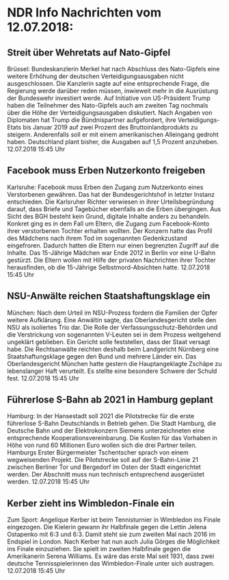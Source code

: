 # NDR Info Nachrichten vom 12.07.2018:


## Streit über Wehretats auf Nato-Gipfel
Brüssel:	Bundeskanzlerin Merkel hat nach Abschluss des Nato-Gipfels eine weitere Erhöhung der deutschen Verteidigungsausgaben nicht ausgeschlossen. Die Kanzlerin sagte auf eine entsprechende Frage, die Regierung werde darüber reden müssen, inwieweit mehr in die Ausrüstung der Bundeswehr investiert werde. Auf Initiative von US-Präsident Trump haben die Teilnehmer des Nato-Gipfels auch am zweiten Tag nochmals über die Höhe der Verteidigungsausgaben diskutiert. Nach Angaben von Diplomaten hat Trump die Bündnispartner aufgefordert, ihre Verteidigungs-Etats bis Januar 2019 auf zwei Prozent des Bruttoinlandprodukts zu steigern. Anderenfalls soll er mit einem amerikanischen Alleingang gedroht haben. Deutschland plant bisher, die Ausgaben auf 1,5 Prozent anzuheben. 12.07.2018 15:45 Uhr 

## Facebook muss Erben Nutzerkonto freigeben
Karlsruhe: Facebook muss Erben den Zugang zum Nutzerkonto eines Verstorbenen gewähren. Das hat der Bundesgerichtshof in letzter Instanz entschieden. Die Karlsruher Richter verwiesen in ihrer Urteilsbegründung darauf, dass Briefe und Tagebücher ebenfalls an die Erben übergingen. Aus Sicht des BGH besteht kein Grund, digitale Inhalte anders zu behandeln. Konkret ging es in dem Fall um Eltern, die Zugang zum Facebook-Konto ihrer verstorbenen Tochter erhalten wollten. Der Konzern hatte das Profil des Mädchens nach ihrem Tod im sogenannten Gedenkzustand eingefroren. Dadurch hatten die Eltern nur einen begrenzten Zugriff auf die Inhalte. Das 15-Jährige Mädchen war Ende 2012 in Berlin vor eine U-Bahn gestürzt. Die Eltern wollen mit Hilfe der privaten Nachrichten ihrer Tochter herausfinden, ob die 15-Jährige Selbstmord-Absichten hatte. 12.07.2018 15:45 Uhr 

## NSU-Anwälte reichen Staatshaftungsklage ein
München: Nach dem Urteil im NSU-Prozess fordern die Familien der Opfer weitere Aufklärung. Eine Anwältin sagte, das Oberlandesgericht stelle den NSU als isoliertes Trio dar. Die Rolle der Verfassungsschutz-Behörden und die Verstrickung von sogenannten V-Leuten sei in dem Prozess weitgehend ungeklärt geblieben. Ein Gericht solle feststellen, dass der Staat versagt habe. Die Rechtsanwälte reichten deshalb beim Landgericht Nürnberg eine Staatshaftungsklage gegen den Bund und mehrere Länder ein. Das Oberlandesgericht München hatte gestern die Hauptangeklagte Zschäpe zu lebenslanger Haft verurteilt. Es stellte eine besondere Schwere der Schuld fest. 12.07.2018 15:45 Uhr 

## Führerlose S-Bahn ab 2021 in Hamburg geplant
Hamburg: In der Hansestadt soll 2021 die Pilotstrecke für die erste führerlose S-Bahn Deutschlands in Betrieb gehen. Die Stadt Hamburg, die Deutsche Bahn und der Elektrokonzern Siemens unterzeichneten eine entsprechende Kooperationsvereinbarung. Die Kosten für das Vorhaben in Höhe von rund 60 Millionen Euro wollen sich die drei Partner teilen. Hamburgs Erster Bürgermeister Tschentscher sprach von einem wegweisenden Projekt. Die Pilotstrecke soll auf der S-Bahn-Linie 21 zwischen Berliner Tor und Bergedorf im Osten der Stadt eingerichtet werden. Der Abschnitt muss nun technisch entsprechend ausgerüstet werden. 12.07.2018 15:45 Uhr 

## Kerber zieht ins Wimbledon-Finale ein
Zum Sport:	Angelique Kerber ist beim Tennisturnier in Wimbledon ins Finale eingezogen. Die Kielerin gewann ihr Halbfinale gegen die Lettin Jelena Ostapenko mit 6:3 und 6:3. Damit steht sie zum zweiten Mal nach 2016 im Endspiel in London. Nach Kerber hat nun auch Julia Görges die Möglichkeit ins Finale einzuziehen. Sie spielt im zweiten Halbfinale gegen die Amerikanerin Serena Williams. Es wäre das erste Mal seit 1931, dass zwei deutsche Tennisspielerinnen das Wimbledon-Finale unter sich austragen. 12.07.2018 15:45 Uhr 
